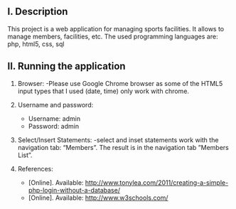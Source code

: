 I. Description
-----------------

This project is a web application for managing sports facilities.
It allows to manage members, facilities, etc.
The used programming languages are: php, html5, css, sql

II. Running the application
-----------------


1.	Browser:
	-Please use Google Chrome browser as some of the HTML5 input types that I used (date, time) only work with chrome.

2.	Username and password: 
	- Username: admin 
	- Password: admin

3.	Select/Insert Statements:
	-select and inset statements work with the navigation tab: “Members”. The result is in the navigation tab ”Members List”.

4.	References:
	- [Online]. Available: http://www.tonylea.com/2011/creating-a-simple-php-login-without-a-database/
	- [Online]. Available: http://www.w3schools.com/ 



